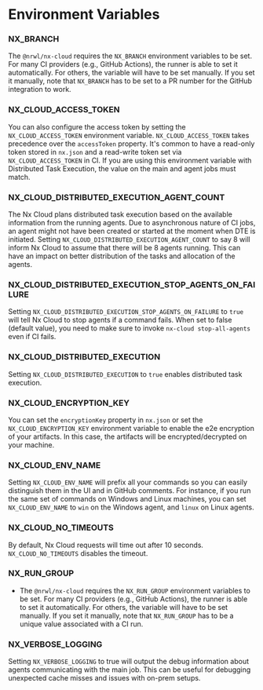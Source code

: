 # Environment Variables

### NX_BRANCH

The `@nrwl/nx-cloud` requires the `NX_BRANCH` environment variables to be set. For many CI providers (e.g., GitHub Actions), the runner is able to set it automatically. For others, the variable will have to be set manually. If you set it manually, note that `NX_BRANCH` has to be set to a PR number for the GitHub integration to work.

### NX_CLOUD_ACCESS_TOKEN

You can also configure the access token by setting the `NX_CLOUD_ACCESS_TOKEN` environment variable. `NX_CLOUD_ACCESS_TOKEN` takes precedence over the `accessToken` property. It's common to have a read-only token stored in `nx.json` and a read-write token set via `NX_CLOUD_ACCESS_TOKEN` in CI. If you are using this environment variable with Distributed Task Execution, the value on the main and agent jobs must match.

### NX_CLOUD_DISTRIBUTED_EXECUTION_AGENT_COUNT

The Nx Cloud plans distributed task execution based on the available information from the running agents. Due to asynchronous nature of CI jobs, an agent might not have been created or started at the moment when DTE is initiated. Setting `NX_CLOUD_DISTRIBUTED_EXECUTION_AGENT_COUNT` to say 8 will inform Nx Cloud to assume that there will be 8 agents running. This can have an impact on better distribution of the tasks and allocation of the agents.

### NX_CLOUD_DISTRIBUTED_EXECUTION_STOP_AGENTS_ON_FAILURE

Setting `NX_CLOUD_DISTRIBUTED_EXECUTION_STOP_AGENTS_ON_FAILURE` to `true` will tell Nx Cloud to stop agents if a command fails. When set to false (default value), you need to make sure to invoke `nx-cloud stop-all-agents` even if CI fails.

### NX_CLOUD_DISTRIBUTED_EXECUTION

Setting `NX_CLOUD_DISTRIBUTED_EXECUTION` to `true` enables distributed task execution.

### NX_CLOUD_ENCRYPTION_KEY

You can set the `encryptionKey` property in `nx.json` or set the `NX_CLOUD_ENCRYPTION_KEY` environment variable to enable the e2e encryption of your artifacts. In this case, the artifacts will be encrypted/decrypted on your machine.

### NX_CLOUD_ENV_NAME

Setting `NX_CLOUD_ENV_NAME` will prefix all your commands so you can easily distinguish them in the UI and in GitHub comments. For instance, if you run the same set of commands on Windows and Linux machines, you can set `NX_CLOUD_ENV_NAME` to `win` on the Windows agent, and `linux` on Linux agents.

### NX_CLOUD_NO_TIMEOUTS

By default, Nx Cloud requests will time out after 10 seconds. `NX_CLOUD_NO_TIMEOUTS` disables the timeout.

### NX_RUN_GROUP

- The `@nrwl/nx-cloud` requires the `NX_RUN_GROUP` environment variables to be set. For many CI providers (e.g., GitHub
  Actions), the runner is able to set it automatically. For others, the variable will have to be set manually. If you set
  it manually, note that `NX_RUN_GROUP` has to be a unique value associated with a CI run.

### NX_VERBOSE_LOGGING

Setting `NX_VERBOSE_LOGGING` to true will output the debug information about agents communicating with the main job. This can be useful for debugging unexpected cache misses and issues with on-prem setups.
